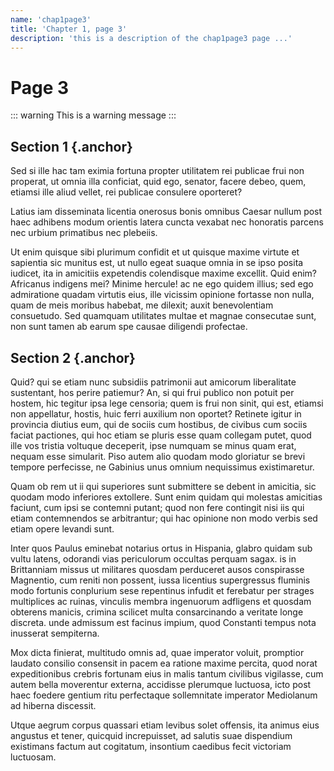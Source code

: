 ```yaml
---
name: 'chap1page3'
title: 'Chapter 1, page 3'
description: 'this is a description of the chap1page3 page ...'
---
```


# Page 3

::: warning
This is a warning message
:::


## Section 1 {.anchor}

Sed si ille hac tam eximia fortuna propter utilitatem rei publicae frui non properat, ut omnia illa conficiat, quid ego, senator, facere debeo, quem, etiamsi ille aliud vellet, rei publicae consulere oporteret?

Latius iam disseminata licentia onerosus bonis omnibus Caesar nullum post haec adhibens modum orientis latera cuncta vexabat nec honoratis parcens nec urbium primatibus nec plebeiis.

Ut enim quisque sibi plurimum confidit et ut quisque maxime virtute et sapientia sic munitus est, ut nullo egeat suaque omnia in se ipso posita iudicet, ita in amicitiis expetendis colendisque maxime excellit. Quid enim? Africanus indigens mei? Minime hercule! ac ne ego quidem illius; sed ego admiratione quadam virtutis eius, ille vicissim opinione fortasse non nulla, quam de meis moribus habebat, me dilexit; auxit benevolentiam consuetudo. Sed quamquam utilitates multae et magnae consecutae sunt, non sunt tamen ab earum spe causae diligendi profectae.


## Section 2 {.anchor}

Quid? qui se etiam nunc subsidiis patrimonii aut amicorum liberalitate sustentant, hos perire patiemur? An, si qui frui publico non potuit per hostem, hic tegitur ipsa lege censoria; quem is frui non sinit, qui est, etiamsi non appellatur, hostis, huic ferri auxilium non oportet? Retinete igitur in provincia diutius eum, qui de sociis cum hostibus, de civibus cum sociis faciat pactiones, qui hoc etiam se pluris esse quam collegam putet, quod ille vos tristia voltuque deceperit, ipse numquam se minus quam erat, nequam esse simularit. Piso autem alio quodam modo gloriatur se brevi tempore perfecisse, ne Gabinius unus omnium nequissimus existimaretur.

Quam ob rem ut ii qui superiores sunt submittere se debent in amicitia, sic quodam modo inferiores extollere. Sunt enim quidam qui molestas amicitias faciunt, cum ipsi se contemni putant; quod non fere contingit nisi iis qui etiam contemnendos se arbitrantur; qui hac opinione non modo verbis sed etiam opere levandi sunt.

Inter quos Paulus eminebat notarius ortus in Hispania, glabro quidam sub vultu latens, odorandi vias periculorum occultas perquam sagax. is in Brittanniam missus ut militares quosdam perduceret ausos conspirasse Magnentio, cum reniti non possent, iussa licentius supergressus fluminis modo fortunis conplurium sese repentinus infudit et ferebatur per strages multiplices ac ruinas, vinculis membra ingenuorum adfligens et quosdam obterens manicis, crimina scilicet multa consarcinando a veritate longe discreta. unde admissum est facinus impium, quod Constanti tempus nota inusserat sempiterna.

Mox dicta finierat, multitudo omnis ad, quae imperator voluit, promptior laudato consilio consensit in pacem ea ratione maxime percita, quod norat expeditionibus crebris fortunam eius in malis tantum civilibus vigilasse, cum autem bella moverentur externa, accidisse plerumque luctuosa, icto post haec foedere gentium ritu perfectaque sollemnitate imperator Mediolanum ad hiberna discessit.

Utque aegrum corpus quassari etiam levibus solet offensis, ita animus eius angustus et tener, quicquid increpuisset, ad salutis suae dispendium existimans factum aut cogitatum, insontium caedibus fecit victoriam luctuosam.